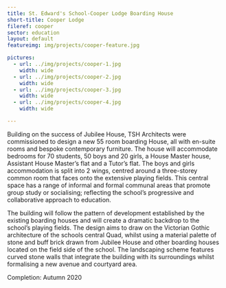 ```yaml
---
title: St. Edward's School-Cooper Lodge Boarding House
short-title: Cooper Lodge
fileref: cooper
sector: education
layout: default
featureimg: img/projects/cooper-feature.jpg

pictures:
  - url: ../img/projects/cooper-1.jpg
    width: wide
  - url: ../img/projects/cooper-2.jpg
    width: wide
  - url: ../img/projects/cooper-3.jpg
    width: wide
  - url: ../img/projects/cooper-4.jpg
    width: wide

---
```


Building on the success of Jubilee House, TSH Architects were commissioned to design a new 55 room boarding House, all with en-suite rooms and bespoke contemporary furniture.  The house will accommodate bedrooms for 70 students, 50 boys and 20 girls, a House Master house, Assistant House Master’s flat and a Tutor’s flat. The boys and girls accommodation is split into 2 wings, centred around a three-storey common room that faces onto the extensive playing fields. This central space has a range of informal and formal communal areas that promote group study or socialising; reflecting the school’s progressive and collaborative approach to education.

The building will follow the pattern of development established by the existing boarding houses and will create a dramatic backdrop to the school’s playing fields.  The design aims to draw on the Victorian Gothic architecture of the schools central Quad, whilst using a material palette of stone and buff brick drawn from Jubilee House and other boarding houses located on the field side of the school. The landscaping scheme features curved stone walls that integrate the building with its surroundings whilst formalising a new avenue and courtyard area.


Completion: Autumn 2020
